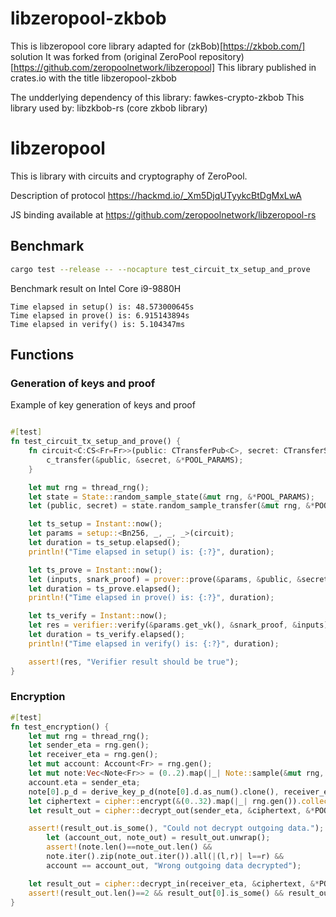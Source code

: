 # libzeropool-zkbob

This is libzeropool core library adapted for (zkBob)[https://zkbob.com/] solution
It was forked from (original ZeroPool repository)[https://github.com/zeropoolnetwork/libzeropool]
This library published in crates.io with the title libzeropool-zkbob

The undderlying dependency of this library: fawkes-crypto-zkbob
This library used by: libzkbob-rs (core zkbob library)

# libzeropool

This is library with circuits and cryptography of ZeroPool. 

Description of protocol https://hackmd.io/_Xm5DjqUTyykcBtDgMxLwA

JS binding available at https://github.com/zeropoolnetwork/libzeropool-rs


## Benchmark

```bash
cargo test --release -- --nocapture test_circuit_tx_setup_and_prove
```

Benchmark result on Intel Core i9-9880H

```
Time elapsed in setup() is: 48.573000645s
Time elapsed in prove() is: 6.915143894s
Time elapsed in verify() is: 5.104347ms
```


## Functions

### Generation of keys and proof

Example of key generation of keys and proof

```rust

#[test]
fn test_circuit_tx_setup_and_prove() {
    fn circuit<C:CS<Fr=Fr>>(public: CTransferPub<C>, secret: CTransferSec<C>) {
        c_transfer(&public, &secret, &*POOL_PARAMS);
    }

    let mut rng = thread_rng();
    let state = State::random_sample_state(&mut rng, &*POOL_PARAMS);
    let (public, secret) = state.random_sample_transfer(&mut rng, &*POOL_PARAMS);

    let ts_setup = Instant::now();
    let params = setup::<Bn256, _, _, _>(circuit);
    let duration = ts_setup.elapsed();
    println!("Time elapsed in setup() is: {:?}", duration);

    let ts_prove = Instant::now();
    let (inputs, snark_proof) = prover::prove(&params, &public, &secret, circuit);
    let duration = ts_prove.elapsed();
    println!("Time elapsed in prove() is: {:?}", duration);

    let ts_verify = Instant::now();
    let res = verifier::verify(&params.get_vk(), &snark_proof, &inputs);
    let duration = ts_verify.elapsed();
    println!("Time elapsed in verify() is: {:?}", duration);

    assert!(res, "Verifier result should be true");
}

```

### Encryption

```rust
#[test]
fn test_encryption() {
    let mut rng = thread_rng();
    let sender_eta = rng.gen();
    let receiver_eta = rng.gen();
    let mut account: Account<Fr> = rng.gen();
    let mut note:Vec<Note<Fr>> = (0..2).map(|_| Note::sample(&mut rng, &*POOL_PARAMS)).collect();
    account.eta = sender_eta;
    note[0].p_d = derive_key_p_d(note[0].d.as_num().clone(), receiver_eta, &*POOL_PARAMS).x;
    let ciphertext = cipher::encrypt(&(0..32).map(|_| rng.gen()).collect::<Vec<_>>(), sender_eta, account, &note, &*POOL_PARAMS);
    let result_out = cipher::decrypt_out(sender_eta, &ciphertext, &*POOL_PARAMS);

    assert!(result_out.is_some(), "Could not decrypt outgoing data.");
        let (account_out, note_out) = result_out.unwrap();
        assert!(note.len()==note_out.len() && 
        note.iter().zip(note_out.iter()).all(|(l,r)| l==r) &&
        account == account_out, "Wrong outgoing data decrypted");

    let result_out = cipher::decrypt_in(receiver_eta, &ciphertext, &*POOL_PARAMS);
    assert!(result_out.len()==2 && result_out[0].is_some() && result_out[0].unwrap()==note[0] && result_out[1].is_none(), "Wrong incoming data decrypted");
}

```